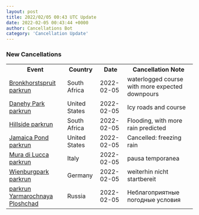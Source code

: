 ```yaml
---
layout: post
title: 2022/02/05 00:43 UTC Update
date: 2022-02-05 00:43:44 +0000
author: Cancellations Bot
category: 'Cancellation Update'
---
```


<h3>New Cancellations</h3>
<div class='hscrollable'>
<table style='width: 100%'>
    <tr>
        <th>Event</th>
        <th>Country</th>
        <th>Date</th>
        <th>Cancellation Note</th>
    </tr>
    <tr>
        <td><a href="https://www.parkrun.co.za/bronkhorstspruit">Bronkhorstspruit parkrun</a></td>
        <td>South Africa</td>
        <td>2022-02-05</td>
        <td>waterlogged course with more expected downpours</td>
    </tr>
    <tr>
        <td><a href="https://www.parkrun.us/danehypark">Danehy Park parkrun</a></td>
        <td>United States</td>
        <td>2022-02-05</td>
        <td>Icy roads and course</td>
    </tr>
    <tr>
        <td><a href="https://www.parkrun.co.za/hillside">Hillside parkrun</a></td>
        <td>South Africa</td>
        <td>2022-02-05</td>
        <td>Flooding, with more rain predicted</td>
    </tr>
    <tr>
        <td><a href="https://www.parkrun.us/jamaicapond">Jamaica Pond parkrun</a></td>
        <td>United States</td>
        <td>2022-02-05</td>
        <td>Cancelled: freezing rain</td>
    </tr>
    <tr>
        <td><a href="https://www.parkrun.it/muradilucca">Mura di Lucca parkrun</a></td>
        <td>Italy</td>
        <td>2022-02-05</td>
        <td>pausa temporanea</td>
    </tr>
    <tr>
        <td><a href="https://www.parkrun.com.de/wienburgpark">Wienburgpark parkrun</a></td>
        <td>Germany</td>
        <td>2022-02-05</td>
        <td>weiterhin nicht startbereit</td>
    </tr>
    <tr>
        <td><a href="https://www.parkrun.ru/yarmarochnayaploshchad">parkrun Yarmarochnaya Ploshchad</a></td>
        <td>Russia</td>
        <td>2022-02-05</td>
        <td>Неблагоприятные погодные условия</td>
    </tr>
</table>
</div>
